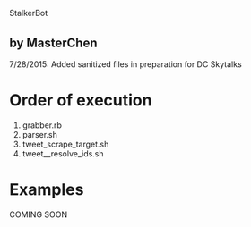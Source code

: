 StalkerBot
######

by MasterChen
-------------
7/28/2015: Added sanitized files in preparation for DC Skytalks



Order of execution
==================
1. grabber.rb
2. parser.sh
3. tweet_scrape_target.sh
4. tweet__resolve_ids.sh

Examples
========
COMING SOON
